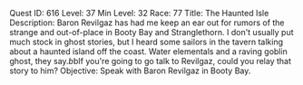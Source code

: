 Quest ID: 616
Level: 37
Min Level: 32
Race: 77
Title: The Haunted Isle
Description: Baron Revilgaz has had me keep an ear out for rumors of the strange and out-of-place in Booty Bay and Stranglethorn. I don't usually put much stock in ghost stories, but I heard some sailors in the tavern talking about a haunted island off the coast. Water elementals and a raving goblin ghost, they say.$b$bIf you're going to go talk to Revilgaz, could you relay that story to him?
Objective: Speak with Baron Revilgaz in Booty Bay.
